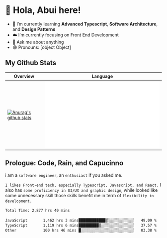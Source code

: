 # 👋 Hola, Abui here!

- 🌱 I’m currently learning **Advanced Typescript**, **Software Architecture**, and **Design Patterns**
- ☁️ I’m currently focusing on Front End Development
- 💬 Ask me about anything
- 😄 Pronouns: [object Object]

## My Github Stats

| Overview | Language |
| --- | --- |
|[![Anurag's github stats](https://github-readme-stats.vercel.app/api?username=abui-am&count_private=true)](https://github.com/anuraghazra/github-readme-stats)|![Language](https://raw.githubusercontent.com/abui-am/stats/c6455f656dfce7acd3951e5ec5b25d72af0b2ee3/generated/languages.svg)|

## Prologue: Code, Rain, and Capucinno
i am a `software engineer`, an `enthusiast` if you asked me. 

`I likes Front-end tech, especially Typescript, Javascript, and React.` I also has `some proficiency in UI/UX and graphic design`, while looked like some unnecessary skill those skills benefit me in term of `flexibility in development.`


<!--START_SECTION:waka-->

```text
Total Time: 2,877 hrs 40 mins

JavaScript       1,462 hrs 3 mins████████████▒░░░░░░░░░░░░   49.09 %
TypeScript       1,119 hrs 6 mins█████████▒░░░░░░░░░░░░░░░   37.57 %
Other            100 hrs 46 mins █░░░░░░░░░░░░░░░░░░░░░░░░   03.38 %
```

<!--END_SECTION:waka-->
